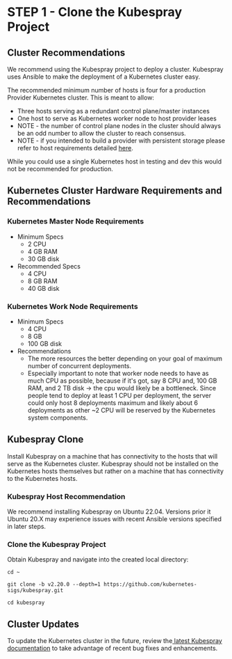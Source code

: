 # STEP 1 - Clone the Kubespray Project

## Cluster Recommendations

We recommend using the Kubespray project to deploy a cluster. Kubespray uses Ansible to make the deployment of a Kubernetes cluster easy.

The recommended minimum number of hosts is four for a production Provider Kubernetes cluster. This is meant to allow:

* Three hosts serving as a redundant control plane/master instances
* One host to serve as Kubernetes worker node to host provider leases
* NOTE - the number of control plane nodes in the cluster should always be an odd number to allow the cluster to reach consensus.&#x20;
* NOTE - if you intended to build a provider with persistent storage please refer to host requirements detailed [here](https://docs.akash.network/testnet-technical-docs/provider-persistent-storage-enablement).

While you could use a single Kubernetes host in testing and dev this would not be recommended for production.

## Kubernetes Cluster Hardware Requirements and Recommendations

### Kubernetes Master Node Requirements

* Minimum Specs
  * 2 CPU
  * 4 GB RAM
  * 30 GB disk
* Recommended Specs
  * 4 CPU
  * 8 GB RAM
  * 40 GB disk

### Kubernetes Work Node Requirements

* Minimum Specs
  * 4 CPU
  * 8 GB
  * 100 GB disk
* Recommendations
  * The more resources the better depending on your goal of maximum number of concurrent deployments.&#x20;
  * Especially important to note that worker node needs to have as much CPU as possible, because if it's got, say 8 CPU and, 100 GB RAM, and 2 TB disk -> the cpu would likely be a bottleneck. Since people tend to deploy at least 1 CPU per deployment, the server could only host 8 deployments maximum and likely about 6 deployments as other \~2 CPU will be reserved by the Kubernetes system components.

## **Kubespray Clone**

Install Kubespray on a machine that has connectivity to the hosts that will serve as the Kubernetes cluster.  Kubespray should not be installed on the Kubernetes hosts themselves but rather on a machine that has connectivity to the Kubernetes hosts.

### Kubespray Host Recommendation

We recommend installing Kubespray on Ubuntu 22.04.  Versions prior it Ubuntu 20.X may experience issues with recent Ansible versions specified in later steps.

### Clone the Kubespray Project

Obtain Kubespray and navigate into the created local directory:

```
cd ~

git clone -b v2.20.0 --depth=1 https://github.com/kubernetes-sigs/kubespray.git

cd kubespray
```

## Cluster Updates

To update the Kubernetes cluster in the future, review the[ latest Kubespray documentation](https://github.com/kubernetes-sigs/kubespray/blob/master/docs/upgrades.md) to take advantage of recent bug fixes and enhancements.
